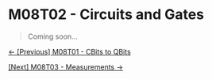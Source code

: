 # M08T02 - Circuits and Gates

> Coming soon...

[&#8592; \[Previous\] M08T01 - CBits to QBits](./m08t01-cbits-to-qbits.md)

[\[Next\] M08T03 - Measurements &#8594;](./m08t03-measurements.md)